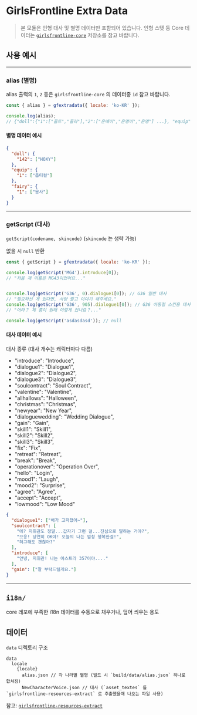 # GirlsFrontline Extra Data

> 본 모듈은 인형 대사 및 별명 데이터만 포함되어 있습니다.
> 인형 스탯 등 Core 데이터는 [`girlsfrontline-core`](https://github.com/36base/girlsfrontline-core)
> 저장소를 참고 바랍니다.

## 사용 예시

---

### alias (별명)

alias 출력의 `1`, `2` 등은 `girlsfrontline-core` 의 데이터중 `id` 참고 바랍니다.

```js
const { alias } = gfextradata({ locale: 'ko-KR' });

console.log(alias);
// {"doll":{"1":["콜트","콜라"],"2":["운메이","운명이","운명"] ...}, "equip": {...}, "fairy": {...}}
```

#### 별명 데이터 예시

```json
{
  "doll": {
    "142": ["HOXY"]
  },
  "equip": {
    "1": ["옵티컬"]
  },
  "fairy": {
    "1": ["용사"]
  }
}
```

---

### getScript (대사)

`getScript(codename, skincode)` (`skincode` 는 생략 가능)

없을 시 `null` 반환

```js
const { getScript } = gfextradata({ locale: 'ko-KR' });

console.log(getScript('MG4').introduce[0]);
// "처음 제 이름은 MG43이었어요..."


console.log(getScript('G36', 0).dialogue1[0]); // G36 일반 대사
// "필요하신 게 있다면, 사양 말고 이야기 해주세요."
console.log(getScript('G36', 905).dialogue1[0]); // G36 아동절 스킨용 대사
// "어라？ 제 총이 원래 이렇게 컸나요？..."

console.log(getScript('asdasdasd')); // null
```

#### 대사 데이터 예시

대사 종류 (대사 개수는 캐릭터마다 다름)

- "introduce": "Introduce",
- "dialogue1": "Dialogue1",
- "dialogue2": "Dialogue2",
- "dialogue3": "Dialogue3",
- "soulcontract": "Soul Contract",
- "valentine": "Valentine",
- "allhallows": "Halloween",
- "christmas": "Christmas",
- "newyear": "New Year",
- "dialoguewedding": "Wedding Dialogue",
- "gain": "Gain",
- "skill1": "Skill1",
- "skill2": "Skill2",
- "skill3": "Skill3",
- "fix": "Fix",
- "retreat": "Retreat",
- "break": "Break",
- "operationover": "Operation Over",
- "hello": "Login",
- "mood1": "Laugh",
- "mood2": "Surprise",
- "agree": "Agree",
- "accept": "Accept",
- "lowmood": "Low Mood"

```json
{
  "dialogue1": ["배가 고파졌어~"],
  "soulcontract": [
    "에? 지휘관도 정말...갑자기 그런 걸...진심으로 말하는 거야?",
    "으응! 당연히 OK야! 오늘의 나는 엄청 행복한걸!",
    "허그해도 괜찮아?"
  ],
  "introduce": [
    "안녕, 지휘관! 나는 아스트라 357이야...."
  ],
  "gain": ["잘 부탁드릴게요."]
}
```

---

## `i18n/`

core 레포에 부족한 i18n 데이터를 수동으로 채우거나, 덮어 씌우는 용도

## 데이터

`data` 디렉토리 구조

```text
data
  locale
    {locale}
      alias.json // 각 나라별 별명 (빌드 시 `build/data/alias.json` 하나로 합쳐짐)
      NewCharacterVoice.json // 대사 (`asset_textes` 를 `girlsfrontline-resources-extract` 로 추출했을때 나오는 파일 사용)
```

참고: [`girlsfrontline-resources-extract`](https://github.com/36base/girlsfrontline-resources-extract)
